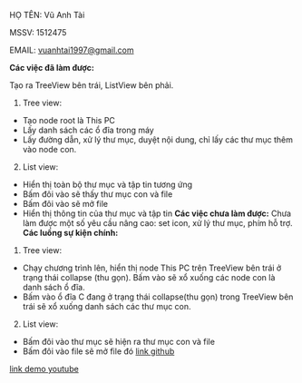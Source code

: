 ﻿HỌ TÊN: Vũ Anh Tài

MSSV: 1512475

EMAIL: vuanhtai1997@gmail.com

**Các việc đã làm được:**

Tạo ra TreeView bên trái, ListView bên phải. 
1. Tree view:
- Tạo node root là This PC
- Lấy danh sách các ổ đĩa trong máy
- Lấy đường dẫn, xử lý thư mục, duyệt nội dung, chỉ lấy các thư mục thêm vào node con.
2. List view:
- Hiển thị toàn bộ thư mục và tập tin tương ứng
- Bấm đôi vào sẽ thấy thư mục con và file
- Bấm đôi vào sẽ mở file
- Hiển thị thông tin của thư mục và tập tin
**Các việc chưa làm được:**
 Chưa làm được một số yêu cầu nâng cao: set icon, xử lý thư mục, phím hỗ trợ.
**Các luồng sự kiện chính:**
1. Tree view:
- Chạy chương trình lên, hiển thị node This PC trên TreeView bên trái ở trạng thái collapse (thu gọn). Bấm vào sẽ xổ xuống các node con là danh sách ổ đĩa.
- Bấm vào ổ đĩa C đang ở trạng thái collapse(thu gọn) trong TreeView bên trái sẽ xổ xuống danh sách các thư mục con.
2. List view:
- Bấm đôi vào thư mục sẽ hiện ra thư mục con và file
- Bấm đôi vào file sẽ mở file đó
[link github](https://github.com/VuAnhTai/1512475_Explorer.git)

[link demo youtube](https://www.youtube.com/watch?v=BqsU3f6_Sd8&t=9s)

